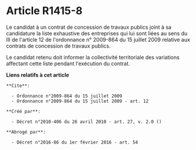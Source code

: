 # Article R1415-8

Le candidat à un contrat de concession de travaux publics joint à sa candidature la liste exhaustive des entreprises qui lui
sont liées au sens du III de l'article 12 de l'ordonnance n° 2009-864 du 15 juillet 2009 relative aux contrats de concession
de travaux publics. 

Le candidat retenu doit informer la collectivité territoriale des variations affectant cette liste pendant l'exécution du
contrat.

**Liens relatifs à cet article**

	**Cite**:

	  - Ordonnance n°2009-864 du 15 juillet 2009
	  - Ordonnance n°2009-864 du 15 juillet 2009 - art. 12

	**Créé par**:

	  - Décret n°2010-406 du 26 avril 2010 - art. 27, v. 2.0 ()

	**Abrogé par**:

	  - Décret n°2016-86 du 1er février 2016 - art. 54
